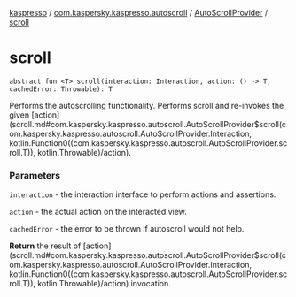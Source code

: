 [kaspresso](../../index.md) / [com.kaspersky.kaspresso.autoscroll](../index.md) / [AutoScrollProvider](index.md) / [scroll](./scroll.md)

# scroll

`abstract fun <T> scroll(interaction: Interaction, action: () -> T, cachedError: Throwable): T`

Performs the autoscrolling functionality. Performs scroll and re-invokes the given [action](scroll.md#com.kaspersky.kaspresso.autoscroll.AutoScrollProvider$scroll(com.kaspersky.kaspresso.autoscroll.AutoScrollProvider.Interaction, kotlin.Function0((com.kaspersky.kaspresso.autoscroll.AutoScrollProvider.scroll.T)), kotlin.Throwable)/action).

### Parameters

`interaction` - the interaction interface to perform actions and assertions.

`action` - the actual action on the interacted view.

`cachedError` - the error to be thrown if autoscroll would not help.

**Return**
the result of [action](scroll.md#com.kaspersky.kaspresso.autoscroll.AutoScrollProvider$scroll(com.kaspersky.kaspresso.autoscroll.AutoScrollProvider.Interaction, kotlin.Function0((com.kaspersky.kaspresso.autoscroll.AutoScrollProvider.scroll.T)), kotlin.Throwable)/action) invocation.

